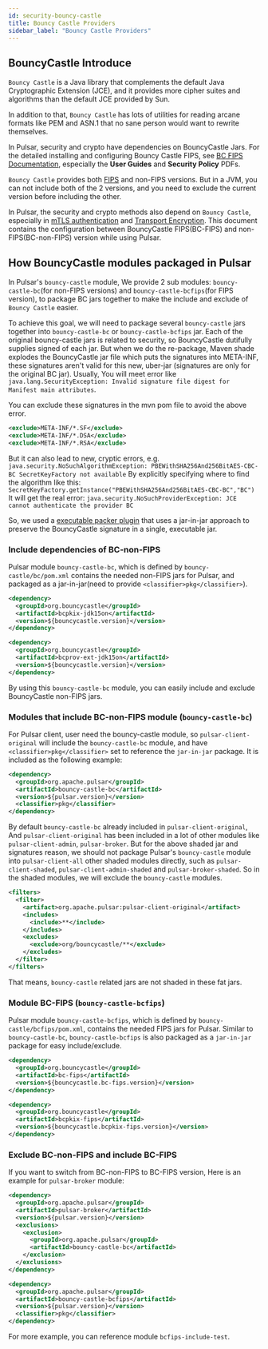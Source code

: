 ```yaml
---
id: security-bouncy-castle
title: Bouncy Castle Providers
sidebar_label: "Bouncy Castle Providers"
---
```


## BouncyCastle Introduce

`Bouncy Castle` is a Java library that complements the default Java Cryptographic Extension (JCE),
and it provides more cipher suites and algorithms than the default JCE provided by Sun.

In addition to that, `Bouncy Castle` has lots of utilities for reading arcane formats like PEM and ASN.1 that no sane person would want to rewrite themselves.

In Pulsar, security and crypto have dependencies on BouncyCastle Jars. For the detailed installing and configuring Bouncy Castle FIPS, see [BC FIPS Documentation](https://www.bouncycastle.org/documentation.html), especially the **User Guides** and **Security Policy** PDFs.

`Bouncy Castle` provides both [FIPS](https://www.bouncycastle.org/fips_faq.html) and non-FIPS versions. But in a JVM, you can not include both of the 2 versions, and you need to exclude the current version before including the other.

In Pulsar, the security and crypto methods also depend on `Bouncy Castle`, especially in [mTLS authentication](security-tls-authentication.md) and [Transport Encryption](security-encryption.md). This document contains the configuration between BouncyCastle FIPS(BC-FIPS) and non-FIPS(BC-non-FIPS) version while using Pulsar.

## How BouncyCastle modules packaged in Pulsar

In Pulsar's `bouncy-castle` module, We provide 2 sub modules: `bouncy-castle-bc`(for non-FIPS versions) and `bouncy-castle-bcfips`(for FIPS version), to package BC jars together to make the include and exclude of `Bouncy Castle` easier.

To achieve this goal, we will need to package several `bouncy-castle` jars together into `bouncy-castle-bc` or `bouncy-castle-bcfips` jar.
Each of the original bouncy-castle jars is related to security, so BouncyCastle dutifully supplies signed of each jar.
But when we do the re-package, Maven shade explodes the BouncyCastle jar file which puts the signatures into META-INF,
these signatures aren't valid for this new, uber-jar (signatures are only for the original BC jar).
Usually, You will meet error like `java.lang.SecurityException: Invalid signature file digest for Manifest main attributes`.

You can exclude these signatures in the mvn pom file to avoid the above error.

```xml
<exclude>META-INF/*.SF</exclude>
<exclude>META-INF/*.DSA</exclude>
<exclude>META-INF/*.RSA</exclude>
```

But it can also lead to new, cryptic errors, e.g. `java.security.NoSuchAlgorithmException: PBEWithSHA256And256BitAES-CBC-BC SecretKeyFactory not available`
By explicitly specifying where to find the algorithm like this: `SecretKeyFactory.getInstance("PBEWithSHA256And256BitAES-CBC-BC","BC")`
It will get the real error: `java.security.NoSuchProviderException: JCE cannot authenticate the provider BC`

So, we used a [executable packer plugin](https://github.com/nthuemmel/executable-packer-maven-plugin) that uses a jar-in-jar approach to preserve the BouncyCastle signature in a single, executable jar.

### Include dependencies of BC-non-FIPS

Pulsar module `bouncy-castle-bc`, which is defined by `bouncy-castle/bc/pom.xml` contains the needed non-FIPS jars for Pulsar, and packaged as a jar-in-jar(need to provide `<classifier>pkg</classifier>`).

```xml
<dependency>
  <groupId>org.bouncycastle</groupId>
  <artifactId>bcpkix-jdk15on</artifactId>
  <version>${bouncycastle.version}</version>
</dependency>

<dependency>
  <groupId>org.bouncycastle</groupId>
  <artifactId>bcprov-ext-jdk15on</artifactId>
  <version>${bouncycastle.version}</version>
</dependency>
```

By using this `bouncy-castle-bc` module, you can easily include and exclude BouncyCastle non-FIPS jars.

### Modules that include BC-non-FIPS module (`bouncy-castle-bc`)

For Pulsar client, user need the bouncy-castle module, so `pulsar-client-original` will include the `bouncy-castle-bc` module, and have `<classifier>pkg</classifier>` set to reference the `jar-in-jar` package.
It is included as the following example:

```xml
<dependency>
  <groupId>org.apache.pulsar</groupId>
  <artifactId>bouncy-castle-bc</artifactId>
  <version>${pulsar.version}</version>
  <classifier>pkg</classifier>
</dependency>
```

By default `bouncy-castle-bc` already included in `pulsar-client-original`, And `pulsar-client-original` has been included in a lot of other modules like `pulsar-client-admin`, `pulsar-broker`.
But for the above shaded jar and signatures reason, we should not package Pulsar's `bouncy-castle` module into `pulsar-client-all` other shaded modules directly, such as `pulsar-client-shaded`, `pulsar-client-admin-shaded` and `pulsar-broker-shaded`.
So in the shaded modules, we will exclude the `bouncy-castle` modules.

```xml
<filters>
  <filter>
    <artifact>org.apache.pulsar:pulsar-client-original</artifact>
    <includes>
      <include>**</include>
    </includes>
    <excludes>
      <exclude>org/bouncycastle/**</exclude>
    </excludes>
  </filter>
</filters>
```

That means, `bouncy-castle` related jars are not shaded in these fat jars.

### Module BC-FIPS (`bouncy-castle-bcfips`)

Pulsar module `bouncy-castle-bcfips`, which is defined by `bouncy-castle/bcfips/pom.xml`, contains the needed FIPS jars for Pulsar.
Similar to `bouncy-castle-bc`, `bouncy-castle-bcfips` is also packaged as a `jar-in-jar` package for easy include/exclude.

```xml
<dependency>
  <groupId>org.bouncycastle</groupId>
  <artifactId>bc-fips</artifactId>
  <version>${bouncycastle.bc-fips.version}</version>
</dependency>

<dependency>
  <groupId>org.bouncycastle</groupId>
  <artifactId>bcpkix-fips</artifactId>
  <version>${bouncycastle.bcpkix-fips.version}</version>
</dependency>
```

### Exclude BC-non-FIPS and include BC-FIPS

If you want to switch from BC-non-FIPS to BC-FIPS version, Here is an example for `pulsar-broker` module:

```xml
<dependency>
  <groupId>org.apache.pulsar</groupId>
  <artifactId>pulsar-broker</artifactId>
  <version>${pulsar.version}</version>
  <exclusions>
    <exclusion>
      <groupId>org.apache.pulsar</groupId>
      <artifactId>bouncy-castle-bc</artifactId>
    </exclusion>
  </exclusions>
</dependency>

<dependency>
  <groupId>org.apache.pulsar</groupId>
  <artifactId>bouncy-castle-bcfips</artifactId>
  <version>${pulsar.version}</version>
  <classifier>pkg</classifier>
</dependency>
```

For more example, you can reference module `bcfips-include-test`.
